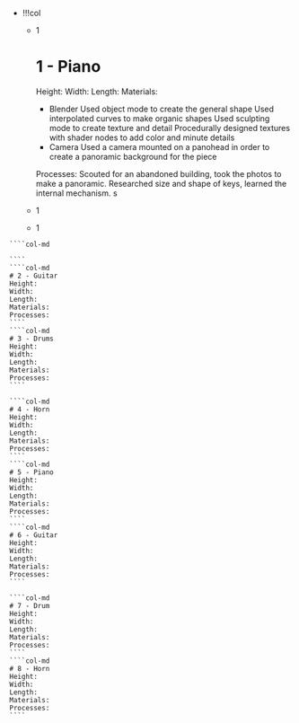 - !!!col
	- 1
		# 1 - Piano
		Height: 
		Width: 
		Length: 
		Materials:
		- Blender
		Used object mode to create the general shape
		Used interpolated curves to make organic shapes
		Used sculpting mode to create texture and detail
		Procedurally designed textures with shader nodes to add color and minute details
		- Camera
		Used a camera mounted on a panohead in order to create a panoramic background for the piece
		
		Processes:
		Scouted for an abandoned building, took the photos to make a panoramic.
		Researched size and shape of keys, learned the internal mechanism. s
	- 1
	- 1
`````col
````col-md

````
````col-md
# 2 - Guitar
Height: 
Width: 
Length: 
Materials: 
Processes: 
````
````col-md
# 3 - Drums
Height: 
Width: 
Length: 
Materials: 
Processes: 
````
`````
`````col
````col-md
# 4 - Horn
Height: 
Width: 
Length: 
Materials: 
Processes: 
````
````col-md
# 5 - Piano
Height: 
Width: 
Length: 
Materials: 
Processes: 
````
````col-md
# 6 - Guitar
Height: 
Width: 
Length: 
Materials: 
Processes: 
````
`````
`````col
````col-md
# 7 - Drum
Height: 
Width: 
Length: 
Materials: 
Processes: 
````
````col-md
# 8 - Horn
Height: 
Width: 
Length: 
Materials: 
Processes: 
````
`````
